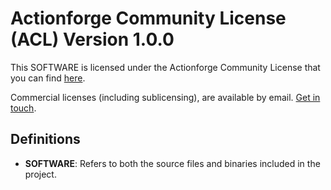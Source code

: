 # Actionforge Community License (ACL) Version 1.0.0

This SOFTWARE is licensed under the Actionforge Community License that you can find [here](https://github.com/actionforge/legal/blob/main/LICENSE.md).

Commercial licenses (including sublicensing), are available by email. [Get in touch](mailto:hello@actionforge.dev).

## Definitions

- **SOFTWARE**: Refers to both the source files and binaries included in the project.
